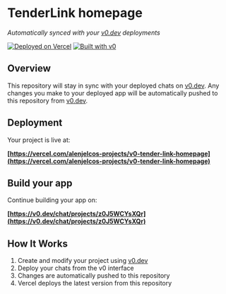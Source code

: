 # TenderLink homepage

*Automatically synced with your [v0.dev](https://v0.dev) deployments*

[![Deployed on Vercel](https://img.shields.io/badge/Deployed%20on-Vercel-black?style=for-the-badge&logo=vercel)](https://vercel.com/alenjelcos-projects/v0-tender-link-homepage)
[![Built with v0](https://img.shields.io/badge/Built%20with-v0.dev-black?style=for-the-badge)](https://v0.dev/chat/projects/z0J5WCYsXQr)

## Overview

This repository will stay in sync with your deployed chats on [v0.dev](https://v0.dev).
Any changes you make to your deployed app will be automatically pushed to this repository from [v0.dev](https://v0.dev).

## Deployment

Your project is live at:

**[https://vercel.com/alenjelcos-projects/v0-tender-link-homepage](https://vercel.com/alenjelcos-projects/v0-tender-link-homepage)**

## Build your app

Continue building your app on:

**[https://v0.dev/chat/projects/z0J5WCYsXQr](https://v0.dev/chat/projects/z0J5WCYsXQr)**

## How It Works

1. Create and modify your project using [v0.dev](https://v0.dev)
2. Deploy your chats from the v0 interface
3. Changes are automatically pushed to this repository
4. Vercel deploys the latest version from this repository